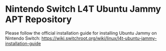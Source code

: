 # Nintendo Switch L4T Ubuntu Jammy APT Repository

Please follow the official installation guide for installing Ubuntu Jammy on Nintendo Switch: https://wiki.switchroot.org/wiki/linux/l4t-ubuntu-jammy-installation-guide
